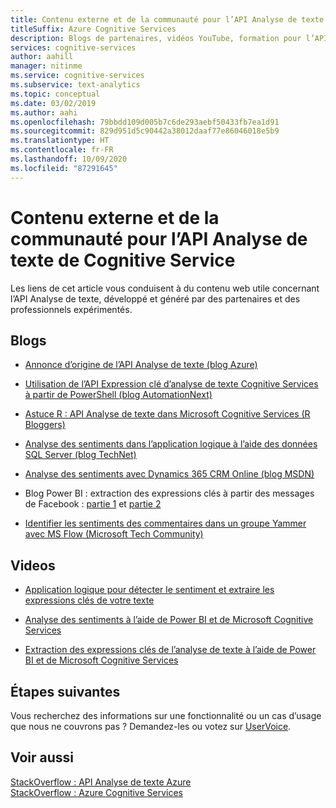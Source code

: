 ```yaml
---
title: Contenu externe et de la communauté pour l’API Analyse de texte
titleSuffix: Azure Cognitive Services
description: Blogs de partenaires, vidéos YouTube, formation pour l’API Analyse de texte d’Azure Cognitive Services.
services: cognitive-services
author: aahill
manager: nitinme
ms.service: cognitive-services
ms.subservice: text-analytics
ms.topic: conceptual
ms.date: 03/02/2019
ms.author: aahi
ms.openlocfilehash: 79bbdd109d005b7c6de293aebf50433fb7ea1d91
ms.sourcegitcommit: 829d951d5c90442a38012daaf77e86046018e5b9
ms.translationtype: HT
ms.contentlocale: fr-FR
ms.lasthandoff: 10/09/2020
ms.locfileid: "87291645"
---
```

# <a name="external--community-content-for-the-text-analytics-cognitive-service"></a>Contenu externe et de la communauté pour l’API Analyse de texte de Cognitive Service

 Les liens de cet article vous conduisent à du contenu web utile concernant l’API Analyse de texte, développé et généré par des partenaires et des professionnels expérimentés.

## <a name="blogs"></a>Blogs

+ [Annonce d’origine de l’API Analyse de texte (blog Azure)](https://azure.microsoft.com/blog/using-text-analytics-in-call-centers/)

+ [Utilisation de l’API Expression clé d’analyse de texte Cognitive Services à partir de PowerShell (blog AutomationNext)](https://automationnext.wordpress.com/tag/text-analytics/)

+ [Astuce R : API Analyse de texte dans Microsoft Cognitive Services (R Bloggers)](https://www.r-bloggers.com/r-quick-tip-microsoft-cognitive-services-text-analytics-api/)

+ [Analyse des sentiments dans l’application logique à l’aide des données SQL Server (blog TechNet)](https://social.technet.microsoft.com/wiki/contents/articles/36074.logic-apps-with-azure-cognitive-service.aspx)

+ [Analyse des sentiments avec Dynamics 365 CRM Online (blog MSDN)](https://blogs.msdn.microsoft.com/geoffreyinnis/2016/07/11/sentiment-analysis-in-usd-with-cognitive-services-text-analytics/) 

+ Blog Power BI : extraction des expressions clés à partir des messages de Facebook : [partie 1](https://community.powerbi.com/t5/Community-Blog/Text-Analytics-in-Power-BI-Extraction-of-key-phrases-from/ba-p/88483) et [partie 2](https://community.powerbi.com/t5/Community-Blog/Text-Analytics-in-Power-BI-Extraction-of-key-phrases-from/ba-p/88487)

+ [Identifier les sentiments des commentaires dans un groupe Yammer avec MS Flow (Microsoft Tech Community)](https://docs.microsoft.com/Yammer/integrate-yammer-with-other-apps/sentiment-analysis-flow-azure)



## <a name="videos"></a>Videos

+ [Application logique pour détecter le sentiment et extraire les expressions clés de votre texte](https://www.youtube.com/watch?v=jVN9NObAzgk)

+ [Analyse des sentiments à l’aide de Power BI et de Microsoft Cognitive Services](https://www.youtube.com/watch?v=gJ1j3N7Y75k)

+ [Extraction des expressions clés de l’analyse de texte à l’aide de Power BI et de Microsoft Cognitive Services](https://www.youtube.com/watch?v=R_-1TB2BF14)

## <a name="next-steps"></a>Étapes suivantes

Vous recherchez des informations sur une fonctionnalité ou un cas d’usage que nous ne couvrons pas ? Demandez-les ou votez sur [UserVoice](https://cognitive.uservoice.com/forums/555922-text-analytics). 

## <a name="see-also"></a>Voir aussi

 [StackOverflow : API Analyse de texte Azure](https://stackoverflow.com/questions/tagged/text-analytics-api)   
 [StackOverflow : Azure Cognitive Services](https://stackoverflow.com/questions/tagged/microsoft-cognitive)
